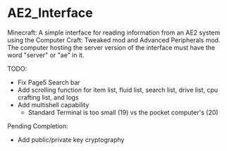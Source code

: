 # AE2_Interface
Minecraft: A simple interface for reading information from an AE2 system using the Computer Craft: Tweaked mod and Advanced Peripherals mod.
The computer hosting the server version of the interface must have the word "server" or "ae" in it.

TODO:
- Fix Page5 Search bar
- Add scrolling function for item list, fluid list, search list, drive list, cpu crafting list, and logs
- Add multishell capability
	- Standard Terminal is too small (19) vs the pocket computer's (20)

Pending Completion:
- Add public/private key cryptography